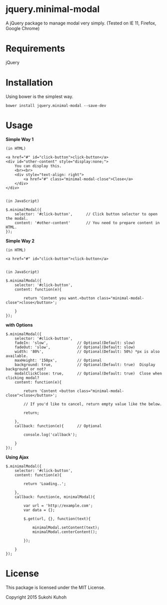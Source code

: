 jquery.minimal-modal
=========================

A jQuery package to manage modal very simply.
(Tested on IE 11, Firefox, Google Chrome)

Requirements
====

jQuery

Installation
=====
Using bower is the simplest way.

    bower install jquery.minimal-modal --save-dev

Usage
====

**Simple Way 1**

    (in HTML)
    
    <a href="#" id="click-button">click-button</a>
    <div id="other-content" style="display:none;">
        You can display this.
        <br><br>
        <div style="text-align: right">
            <a href="#" class="minimal-modal-close">Close</a>
        </div>
    </div>
    

    (in JavaScript)

    $.minimalModal({
        selector: '#click-button',      // Click button selector to open the modal.
        content: '#other-content'       // You need to prepare content in HTML.
    });
    

**Simple Way 2**

    (in HTML)
    
    <a href="#" id="click-button">click-button</a>
    
    
    (in JavaScript)

    $.minimalModal({
        selector: '#click-button',
        content: function(e){

            return 'Content you want.<button class="minimal-modal-close">close</button>';

        }
    });
    
    
**with Options**

    $.minimalModal({
        selector: '#click-button',
        fadeIn: 'slow',             // Optional(Default: slow)
        fadeOut: 'slow',            // Optional(Default: slow)
        width: '80%',               // Optional(Default: 50%) *px is also available.
        maxHeight: '150px',         // Optional
        background: true,           // Optional(Default: true)  Display background or not?
        modalClickClose: true,      // Optional(Default: true)  Close when clicking modal?
        content: function(e){

            return 'Content <button class="minimal-modal-close">close</button>';
            
            // If you'd like to cancel, return empty value like the below.

            return;

        }, 
        callback: function(e){      // Optional

            console.log('callback');

        }
    });
    
**Using Ajax**

    $.minimalModal({
        selector: '#click-button',
        content: function(e){

            return 'Loading..';

        },
        callback: function(e, minimalModal){

            var url = 'http://example.com';
            var data = {};
            
            $.get(url, {}, function(text){

                minimalModal.setContent(text);
                minimalModal.centerContent();

            });

        }
    });

License
====

This package is licensed under the MIT License.

Copyright 2015 Sukohi Kuhoh